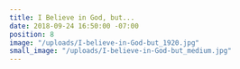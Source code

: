 ```yaml
---
title: I Believe in God, but...
date: 2018-09-24 16:50:00 -07:00
position: 8
image: "/uploads/I-believe-in-God-but_1920.jpg"
small_image: "/uploads/I-believe-in-God-but_medium.jpg"
---
```


